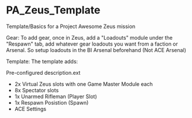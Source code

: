 # PA_Zeus_Template
Template/Basics for a Project Awesome Zeus mission

Gear:
To add gear, once in Zeus, add a "Loadouts" module under the "Respawn" tab, add whatever gear loadouts you want from a faction or Arsenal. 
So setup loadouts in the BI Arsenal beforehand (Not ACE Arsenal)

Template:
The template adds:

Pre-configured description.ext

- 2x Virtual Zeus slots with one Game Master Module each
- 8x Spectator slots
- 1x Unarmed Rifleman (Player Slot)
- 1x Respawn Posistion (Spawn)
- ACE Settings

